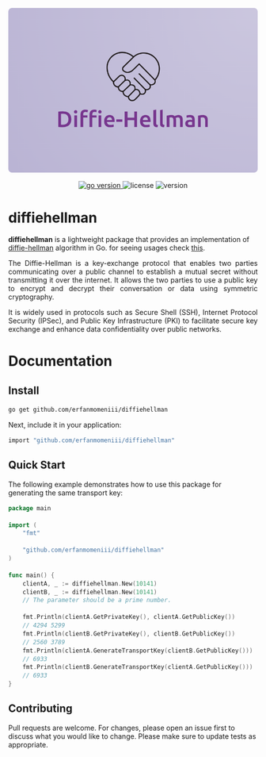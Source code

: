 ![image description](./assets/photo/logo.png)
<p align="center">
<a href="https://pkg.go.dev/github.com/erfanmomeniii/diffiehellman?tab=doc"target="_blank">
    <img src="https://img.shields.io/badge/Go-1.21+-00ADD8?style=for-the-badge&logo=go" alt="go version" />
</a>

<img src="https://img.shields.io/badge/license-MIT-magenta?style=for-the-badge&logo=none" alt="license" />
<img src="https://img.shields.io/badge/Version-v1.0.0-red?style=for-the-badge&logo=none" alt="version" />
</p>

# diffiehellman

<b>diffiehellman</b> is a lightweight package that provides an implementation of [diffie-hellman](https://en.wikipedia.org/wiki/Diffie%E2%80%93Hellman_key_exchange) algorithm in Go. for seeing usages check [this](https://pkg.go.dev/github.com/erfanmomeniii/diffiehellman).
<p align="justify">
The Diffie-Hellman is a key-exchange protocol that enables two parties communicating over a public channel to establish a mutual secret without transmitting it over the internet. It allows the two parties to use a public key to encrypt and decrypt their conversation or data using symmetric cryptography.
</p>
<p align="justify">
It is widely used in protocols such as Secure Shell (SSH), Internet Protocol Security (IPSec), and Public Key Infrastructure (PKI) to facilitate secure key exchange and enhance data confidentiality over public networks.
</p>

# Documentation

## Install

```bash
go get github.com/erfanmomeniii/diffiehellman
```   

Next, include it in your application:

```bash
import "github.com/erfanmomeniii/diffiehellman"
``` 

## Quick Start

The following example demonstrates how to use this package for generating the same transport key:

```go
package main

import (
	"fmt"

	"github.com/erfanmomeniii/diffiehellman"
)

func main() {
	clientA, _ := diffiehellman.New(10141)
	clientB, _ := diffiehellman.New(10141)
	// The parameter should be a prime number.

	fmt.Println(clientA.GetPrivateKey(), clientA.GetPublicKey())
	// 4294 5299
	fmt.Println(clientB.GetPrivateKey(), clientB.GetPublicKey())
	// 2560 3789
	fmt.Println(clientA.GenerateTransportKey(clientB.GetPublicKey()))
	// 6933
	fmt.Println(clientB.GenerateTransportKey(clientA.GetPublicKey()))
	// 6933
}
```

## Contributing
Pull requests are welcome. For changes, please open an issue first to discuss what you would like to change.
Please make sure to update tests as appropriate.
